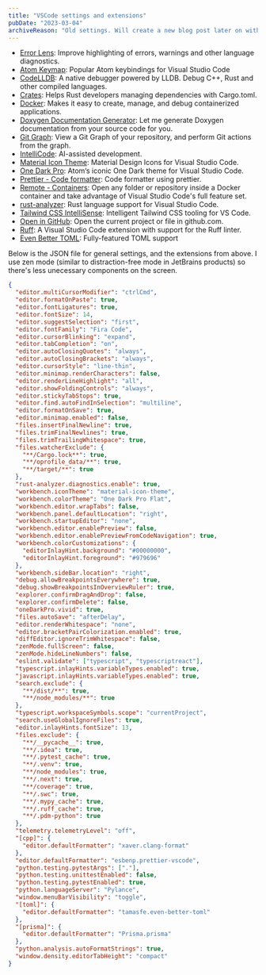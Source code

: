 ```yaml
---
title: "VSCode settings and extensions"
pubDate: "2023-03-04"
archiveReason: "Old settings. Will create a new blog post later on with descriptions of how things work together."
---
```


- [Error Lens](https://marketplace.visualstudio.com/items?itemName=usernamehw.errorlens): Improve highlighting of errors, warnings and other language diagnostics.
- [Atom Keymap](https://marketplace.visualstudio.com/items?itemName=ms-vscode.atom-keybindings): Popular Atom keybindings for Visual Studio Code
- [CodeLLDB](https://marketplace.visualstudio.com/items?itemName=vadimcn.vscode-lldb): A native debugger powered by LLDB. Debug C++, Rust and other compiled languages.
- [Crates](https://marketplace.visualstudio.com/items?itemName=serayuzgur.crates): Helps Rust developers managing dependencies with Cargo.toml.
- [Docker](https://marketplace.visualstudio.com/items?itemName=ms-azuretools.vscode-docker): Makes it easy to create, manage, and debug containerized applications.
- [Doxygen Documentation Generator](https://marketplace.visualstudio.com/items?itemName=cschlosser.doxdocgen): Let me generate Doxygen documentation from your source code for you.
- [Git Graph](https://marketplace.visualstudio.com/items?itemName=mhutchie.git-graph): View a Git Graph of your repository, and perform Git actions from the graph.
- [IntelliCode](https://marketplace.visualstudio.com/items?itemName=VisualStudioExptTeam.vscodeintellicode): AI-assisted development.
- [Material Icon Theme](https://marketplace.visualstudio.com/items?itemName=PKief.material-icon-theme): Material Design Icons for Visual Studio Code.
- [One Dark Pro](https://marketplace.visualstudio.com/items?itemName=zhuangtongfa.Material-theme): Atom‘s iconic One Dark theme for Visual Studio Code.
- [Prettier - Code formatter](https://marketplace.visualstudio.com/items?itemName=esbenp.prettier-vscode): Code formatter using prettier.
- [Remote - Containers](https://marketplace.visualstudio.com/items?itemName=ms-vscode-remote.remote-containers): Open any folder or repository inside a Docker container and take advantage of Visual Studio Code's full feature set.
- [rust-analyzer](https://marketplace.visualstudio.com/items?itemName=rust-lang.rust-analyzer): Rust language support for Visual Studio Code.
- [Tailwind CSS IntelliSense](https://marketplace.visualstudio.com/items?itemName=bradlc.vscode-tailwindcss): Intelligent Tailwind CSS tooling for VS Code.
- [Open in GitHub](https://marketplace.visualstudio.com/items?itemName=fabiospampinato.vscode-open-in-github): Open the current project or file in github.com.
- [Ruff](https://marketplace.visualstudio.com/items?itemName=charliermarsh.ruff): A Visual Studio Code extension with support for the Ruff linter.
- [Even Better TOML](https://marketplace.visualstudio.com/items?itemName=tamasfe.even-better-toml): Fully-featured TOML support

Below is the JSON file for general settings, and the extensions from above. I use zen mode (similar to distraction-free mode in JetBrains products) so there's less unecessary components on the screen.

```json
{
  "editor.multiCursorModifier": "ctrlCmd",
  "editor.formatOnPaste": true,
  "editor.fontLigatures": true,
  "editor.fontSize": 14,
  "editor.suggestSelection": "first",
  "editor.fontFamily": "Fira Code",
  "editor.cursorBlinking": "expand",
  "editor.tabCompletion": "on",
  "editor.autoClosingQuotes": "always",
  "editor.autoClosingBrackets": "always",
  "editor.cursorStyle": "line-thin",
  "editor.minimap.renderCharacters": false,
  "editor.renderLineHighlight": "all",
  "editor.showFoldingControls": "always",
  "editor.stickyTabStops": true,
  "editor.find.autoFindInSelection": "multiline",
  "editor.formatOnSave": true,
  "editor.minimap.enabled": false,
  "files.insertFinalNewline": true,
  "files.trimFinalNewlines": true,
  "files.trimTrailingWhitespace": true,
  "files.watcherExclude": {
    "**/Cargo.lock**": true,
    "**/oprofile_data/**": true,
    "**/target/**": true
  },
  "rust-analyzer.diagnostics.enable": true,
  "workbench.iconTheme": "material-icon-theme",
  "workbench.colorTheme": "One Dark Pro Flat",
  "workbench.editor.wrapTabs": false,
  "workbench.panel.defaultLocation": "right",
  "workbench.startupEditor": "none",
  "workbench.editor.enablePreview": false,
  "workbench.editor.enablePreviewFromCodeNavigation": true,
  "workbench.colorCustomizations": {
    "editorInlayHint.background": "#00000000",
    "editorInlayHint.foreground": "#979696"
  },
  "workbench.sideBar.location": "right",
  "debug.allowBreakpointsEverywhere": true,
  "debug.showBreakpointsInOverviewRuler": true,
  "explorer.confirmDragAndDrop": false,
  "explorer.confirmDelete": false,
  "oneDarkPro.vivid": true,
  "files.autoSave": "afterDelay",
  "editor.renderWhitespace": "none",
  "editor.bracketPairColorization.enabled": true,
  "diffEditor.ignoreTrimWhitespace": false,
  "zenMode.fullScreen": false,
  "zenMode.hideLineNumbers": false,
  "eslint.validate": ["typescript", "typescriptreact"],
  "typescript.inlayHints.variableTypes.enabled": true,
  "javascript.inlayHints.variableTypes.enabled": true,
  "search.exclude": {
    "**/dist/**": true,
    "**/node_modules/**": true
  },
  "typescript.workspaceSymbols.scope": "currentProject",
  "search.useGlobalIgnoreFiles": true,
  "editor.inlayHints.fontSize": 13,
  "files.exclude": {
    "**/__pycache__": true,
    "**/.idea": true,
    "**/.pytest_cache": true,
    "**/.venv": true,
    "**/node_modules": true,
    "**/.next": true,
    "**/coverage": true,
    "**/.swc": true,
    "**/.mypy_cache": true,
    "**/.ruff_cache": true,
    "**/.pdm-python": true
  },
  "telemetry.telemetryLevel": "off",
  "[cpp]": {
    "editor.defaultFormatter": "xaver.clang-format"
  },
  "editor.defaultFormatter": "esbenp.prettier-vscode",
  "python.testing.pytestArgs": ["."],
  "python.testing.unittestEnabled": false,
  "python.testing.pytestEnabled": true,
  "python.languageServer": "Pylance",
  "window.menuBarVisibility": "toggle",
  "[toml]": {
    "editor.defaultFormatter": "tamasfe.even-better-toml"
  },
  "[prisma]": {
    "editor.defaultFormatter": "Prisma.prisma"
  },
  "python.analysis.autoFormatStrings": true,
  "window.density.editorTabHeight": "compact"
}
```
